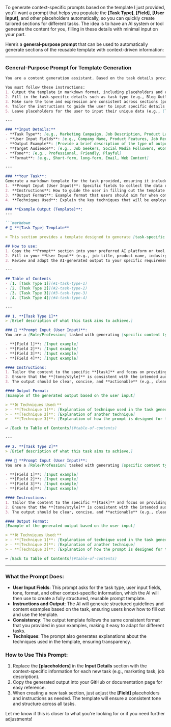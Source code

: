 To generate context-specific prompts based on the template I just provided, you'll want a prompt that helps you populate the **\[Task Type]**, **\[Field]**, **\[User Input]**, and other placeholders automatically, so you can quickly create tailored sections for different tasks. The idea is to have an AI system or tool generate the content for you, filling in these details with minimal input on your part.

Here’s a **general-purpose prompt** that can be used to automatically generate sections of the reusable template with context-driven information:

---

### **General-Purpose Prompt for Template Generation**

````markdown
You are a content generation assistant. Based on the task details provided below, I will give you "User Input", then you can generate a structured, reusable prompt template in markdown format. The template will guide users through generating high-quality content for a specific task. Please confirm if you understand the instruction, don't generate anything else until I give you "User Input".. 

You must follow these instructions:
1. Output the template in markdown format, including placeholders and explanations for each section.
2. Fill in the task-specific details such as task type (e.g., Blog Outline, Job Description), user input fields, and output format.
3. Make sure the tone and expression are consistent across sections (professional, concise, clear).
4. Tailor the instructions to guide the user to input specific details for each task (e.g., company name, product description, target audience).
5. Leave placeholders for the user to input their unique data (e.g., [Task Type], [Field 1], [User Input]).

---

### **Input Details:**
- **Task Type**: [e.g., Marketing Campaign, Job Description, Product Launch, etc.]
- **User Input Fields**: [e.g., Company Name, Product Features, Job Requirements, etc.]
- **Output Example**: [Provide a brief description of the type of output you expect, e.g., a well-structured marketing post or an engaging job listing.]
- **Target Audience**: [e.g., Job Seekers, Social Media Followers, eCommerce Customers]
- **Tone**: [e.g., Professional, Friendly, Playful]
- **Format**: [e.g., Short-form, long-form, Email, Web Content]

---

### **Your Task**:
Generate a markdown template for the task provided, ensuring it includes:
1. **Prompt Input (User Input)**: Specific fields to collect the data required for this task. 
2. **Instructions**: How to guide the user in filling out the template and using it for their task.
3. **Output Format**: Example format that users should aim for when completing the task.
4. **Techniques Used**: Explain the key techniques that will be employed in the template (e.g., concise copywriting, SEO optimization).

### **Example Output (Template)**:
---

```markdown
# 📣 **[Task Type] Template**

> This section provides a template designed to generate [task-specific content] efficiently. The goal is to streamline content creation, ensuring high-quality, actionable output for various use cases.

## How to use:
1. Copy the **Prompt** section into your preferred AI platform or tool.
2. Fill in your **User Input** (e.g., job title, product name, industry, etc.).
3. Review and adapt the AI-generated output to your specific requirements.

---

## Table of Contents
- [1. [Task Type 1]](#1-task-type-1)
- [2. [Task Type 2]](#2-task-type-2)
- [3. [Task Type 3]](#3-task-type-3)
- [4. [Task Type 4]](#4-task-type-4)

---

## 1. **[Task Type 1]**
> [Brief description of what this task aims to achieve.]

### 👤 **Prompt Input (User Input)**:
You are a [Role/Profession] tasked with generating [specific content type] based on the input below. Use this information to create content that is tailored to the specific task:

- **[Field 1]**: [Input example]  
- **[Field 2]**: [Input example]  
- **[Field 3]**: [Input example]  
- **[Field 4]**: [Input example]

#### Instructions:
1. Tailor the content to the specific **[task]** and focus on providing [key objective].
2. Ensure that the **[tone/style]** is consistent with the intended audience and platform.
3. The output should be clear, concise, and **actionable** (e.g., clear call-to-action, engaging headline, etc.).

#### Output Format:
[Example of the generated output based on the user input]

> **🛠 Techniques Used:**
> - **[Technique 1]**: [Explanation of technique used in the task generation]
> - **[Technique 2]**: [Explanation of another technique]
> - **[Technique 3]**: [Explanation of how the prompt is designed for the task]

↩️ [Back to Table of Contents](#table-of-contents)

---

## 2. **[Task Type 2]**
> [Brief description of what this task aims to achieve.]

### 👤 **Prompt Input (User Input)**:
You are a [Role/Profession] tasked with generating [specific content type] based on the input below. Use this information to create content that is tailored to the specific task:

- **[Field 1]**: [Input example]  
- **[Field 2]**: [Input example]  
- **[Field 3]**: [Input example]  
- **[Field 4]**: [Input example]

#### Instructions:
1. Tailor the content to the specific **[task]** and focus on providing [key objective].
2. Ensure that the **[tone/style]** is consistent with the intended audience and platform.
3. The output should be clear, concise, and **actionable** (e.g., clear call-to-action, engaging headline, etc.).

#### Output Format:
[Example of the generated output based on the user input]

> **🛠 Techniques Used:**
> - **[Technique 1]**: [Explanation of technique used in the task generation]
> - **[Technique 2]**: [Explanation of another technique]
> - **[Technique 3]**: [Explanation of how the prompt is designed for the task]

↩️ [Back to Table of Contents](#table-of-contents)
````

---

### **What the Prompt Does:**

* **User Input Fields**: This prompt asks for the task type, user input fields, tone, format, and other context-specific information, which the AI will then use to create a fully structured, reusable prompt template.
* **Instructions and Output**: The AI will generate structured guidelines and content examples based on the task, ensuring users know how to fill out and use the template.
* **Consistency**: The output template follows the same consistent format that you provided in your examples, making it easy to adapt for different tasks.
* **Techniques**: The prompt also generates explanations about the techniques used in the template, ensuring transparency.

### **How to Use This Prompt:**

1. Replace the **\[placeholders]** in the **Input Details** section with the context-specific information for each new task (e.g., marketing task, job description).
2. Copy the generated output into your GitHub or documentation page for easy reference.
3. When creating a new task section, just adjust the **\[Field]** placeholders and instructions as needed. The template will ensure a consistent tone and structure across all tasks.

Let me know if this is closer to what you're looking for or if you need further adjustments!

